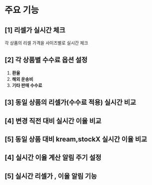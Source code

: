 # 주요 기능

## \[1] 리셀가 실시간 체크

각 상품의 리셀 가격을 사이즈별로 실시간 체크

## \[2] 각 상품별 수수료 옵션 설정

1. **환율**
2. **해외 운송비**
3. **기타 판매 수수료**

## \[3] 동일 상품의 리셀가(수수료 적용) 실시간 비교

## \[4] 변경 직전 대비 실시간 이율 비교

## \[5] 동일 상품 대비 kream,stockX 실시간 이율 비교

## \[4] 실시간 이율 계산 알림 주기 설정

## \[5] 실시간 리셀가 , 이율 알림 기능
